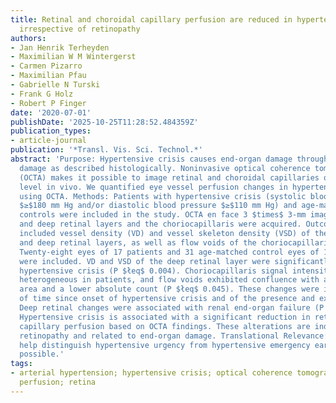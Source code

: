 ```yaml
---
title: Retinal and choroidal capillary perfusion are reduced in hypertensive crisis
  irrespective of retinopathy
authors:
- Jan Henrik Terheyden
- Maximilian W M Wintergerst
- Carmen Pizarro
- Maximilian Pfau
- Gabrielle N Turski
- Frank G Holz
- Robert P Finger
date: '2020-07-01'
publishDate: '2025-10-25T11:28:52.484359Z'
publication_types:
- article-journal
publication: '*Transl. Vis. Sci. Technol.*'
abstract: 'Purpose: Hypertensive crisis causes end-organ damage through small-vessel
  damage as described histologically. Noninvasive optical coherence tomography angiography
  (OCTA) makes it possible to image retinal and choroidal capillaries on a microscopic
  level in vivo. We quantified eye vessel perfusion changes in hypertensive crisis
  using OCTA. Methods: Patients with hypertensive crisis (systolic blood pressure
  $≥$180 mm Hg and/or diastolic blood pressure $≥$110 mm Hg) and age-matched healthy
  controls were included in the study. OCTA en face 3 $times$ 3-mm images of the superficial
  and deep retinal layers and the choriocapillaris were acquired. Outcome parameters
  included vessel density (VD) and vessel skeleton density (VSD) of the superficial
  and deep retinal layers, as well as flow voids of the choriocapillaris. Results:
  Twenty-eight eyes of 17 patients and 31 age-matched control eyes of 18 healthy subjects
  were included. VD and VSD of the deep retinal layer were significantly reduced in
  hypertensive crisis (P $łeq$ 0.004). Choriocapillaris signal intensity was more
  heterogeneous in patients, and flow voids exhibited confluence with a larger average
  area and a lower absolute count (P $łeq$ 0.045). These changes were independent
  of time since onset of hypertensive crisis and of the presence and extent of retinopathy.
  Deep retinal changes were associated with renal end-organ failure (P = 0.045). Conclusions:
  Hypertensive crisis is associated with a significant reduction in retinal and choroidal
  capillary perfusion based on OCTA findings. These alterations are independent of
  retinopathy and related to end-organ damage. Translational Relevance: OCTA might
  help distinguish hypertensive urgency from hypertensive emergency earlier than currently
  possible.'
tags:
- arterial hypertension; hypertensive crisis; optical coherence tomography angiography;
  perfusion; retina
---
```

